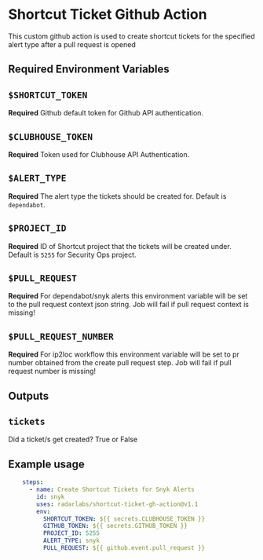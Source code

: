 # Shortcut Ticket Github Action
This custom github action is used to create shortcut tickets for the specified alert type after a pull request is opened

## Required Environment Variables

## `$SHORTCUT_TOKEN`

**Required** Github default token for Github API authentication.

## `$CLUBHOUSE_TOKEN`

**Required** Token used for Clubhouse API Authentication.

## `$ALERT_TYPE`

**Required** The alert type the tickets should be created for. Default is `dependabot`.


## `$PROJECT_ID`

**Required** ID of Shortcut project that the tickets will be created under. Default is `5255` for Security Ops project.

## `$PULL_REQUEST`

**Required** For dependabot/snyk alerts this environment variable will be set to the pull request context json string. Job will fail if pull request context is missing!

## `$PULL_REQUEST_NUMBER`

**Required** For ip2loc workflow this environment variable will be set to pr number obtained from the create pull request step. Job will fail if pull request number is missing!


## Outputs

## `tickets`

Did a ticket/s get created? True or False

## Example usage

```yaml
    steps:
      - name: Create Shortcut Tickets for Snyk Alerts
        id: snyk
        uses: radarlabs/shortcut-ticket-gh-action@v1.1
        env:
          SHORTCUT_TOKEN: ${{ secrets.CLUBHOUSE_TOKEN }}
          GITHUB_TOKEN: ${{ secrets.GITHUB_TOKEN }}
          PROJECT_ID: 5255
          ALERT_TYPE: snyk
          PULL_REQUEST: ${{ github.event.pull_request }}
```
